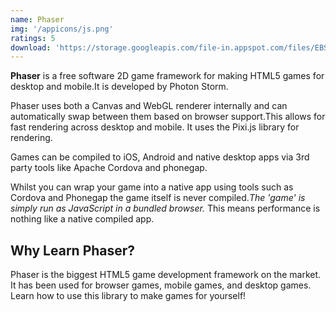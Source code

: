 ```yaml
---
name: Phaser
img: '/appicons/js.png'
ratings: 5
download: 'https://storage.googleapis.com/file-in.appspot.com/files/EBS64eg1pr.zip'
---
```


**Phaser** is a free software 2D game framework for making HTML5 games for desktop and mobile.It is developed by Photon Storm.

Phaser uses both a Canvas and WebGL renderer internally and can automatically swap between them based on browser support.This allows for fast rendering across desktop and mobile. It uses the Pixi.js library for rendering.

Games can be compiled to iOS, Android and native desktop apps via 3rd party tools like Apache Cordova and phonegap.

Whilst you can wrap your game into a native app using tools such as Cordova and Phonegap the game itself is never compiled._The 'game' is simply run as JavaScript in a bundled browser._ This means performance is nothing like a native compiled app.

## Why Learn Phaser?

Phaser is the biggest HTML5 game development framework on the market. It has been used for browser games, mobile games, and desktop games. Learn how to use this library to make games for yourself!

